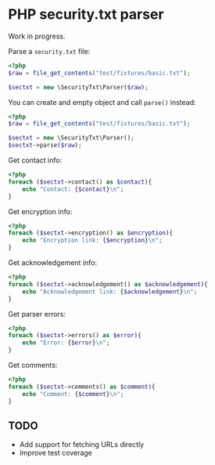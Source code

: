 # PHP security.txt parser

Work in progress.

Parse a `security.txt` file:
```php
<?php
$raw = file_get_contents("test/fixtures/basic.txt");

$sectxt = new \SecurityTxt\Parser($raw);
```

You can create and empty object and call `parse()` instead:

```php
<?php
$raw = file_get_contents("test/fixtures/basic.txt");

$sectxt = new \SecurityTxt\Parser();
$sectxt->parse($raw);
```

Get contact info:
```php
<?php
foreach ($sectxt->contact() as $contact){
    echo "Contact: {$contact}\n";
}
```

Get encryption info:
```php
<?php
foreach ($sectxt->encryption() as $encryption){
    echo "Encryption link: {$encryption}\n";
}
```

Get acknowledgement info:
```php
<?php
foreach ($sectxt->acknowledgement() as $acknowledgement){
    echo "Acknowledgement link: {$acknowledgement}\n";
}
```

Get parser errors:
```php
<?php
foreach ($sectxt->errors() as $error){
    echo "Error: {$error}\n";
}
```

Get comments:
```php
<?php
foreach ($sectxt->comments() as $comment){
    echo "Comment: {$comment}\n";
}
```

## TODO
* Add support for fetching URLs directly
* Improve test coverage
